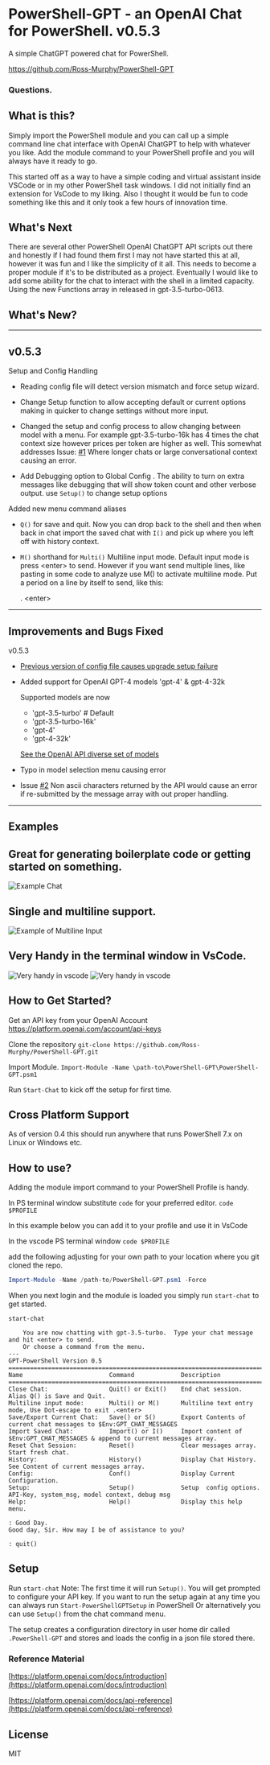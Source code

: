 # PowerShell-GPT - an OpenAI Chat for PowerShell. v0.5.3
A simple ChatGPT powered chat for PowerShell.

https://github.com/Ross-Murphy/PowerShell-GPT


### Questions.

What is this?
---
Simply import the PowerShell module and you can call up a simple command line chat interface with OpenAI ChatGPT to help with whatever you like. Add the module command to your PowerShell profile and you will always have it ready to go. 

This started off as a way to have a simple coding and virtual assistant inside VSCode or in my other PowerShell task windows. 
I did not initially find an extension for VsCode to my liking. Also I thought it would be fun to code something like this and it only took a few hours of innovation time. 


What's Next
---
There are several other PowerShell OpenAI ChatGPT API scripts out there and honestly if I had found them first I may not have started this at all, however it was fun and I like the simplicity of it all. This needs to become a proper module if it's to be distributed as a project. 
Eventually I would like to add some ability for the chat to interact with the shell in a limited capacity. Using the new Functions array in released in gpt-3.5-turbo-0613.

What's New?
---
---
v0.5.3
---
Setup and Config Handling
- Reading config file will detect version mismatch and force setup wizard.

- Change Setup function to allow accepting default or current options making in quicker to change settings without more input.

- Changed the setup and config process to allow changing between model with a menu.
For example gpt-3.5-turbo-16k has 4 times the chat context size however prices per token are higher as well. 
This somewhat addresses Issue: [#1](https://github.com/Ross-Murphy/PowerShell-GPT/issues/1) Where longer chats or large conversational context causing an error. 

- Add Debugging option to Global Config . The ability to turn on extra messages like debugging that will show token count and other verbose output. use `Setup()` to change setup options

Added new menu command aliases
- `Q()` for save and quit. Now you can drop back to the shell and then when back in chat import the saved chat with `I()` and pick up where you left off with history context.

- `M()` shorthand for `Multi()` Multiline input mode. Default input mode is press \<enter> to send. However if you want send multiple lines, like pasting in some code to analyze use M() to activate multiline mode. Put a period on a line by itself to send, like this:

    . \<enter>

---
Improvements and Bugs Fixed
---
v0.5.3

 - [Previous version of config file causes upgrade setup failure ](https://github.com/Ross-Murphy/PowerShell-GPT/issues/17)


- Added support for OpenAI GPT-4 models 'gpt-4' & gpt-4-32k

    Supported models are now
    - 'gpt-3.5-turbo' # Default 
    - 'gpt-3.5-turbo-16k'
    - 'gpt-4'
    - 'gpt-4-32k'

    [See the OpenAI API diverse set of models](https://platform.openai.com/docs/models)

- Typo in model selection menu causing error

- Issue [#2](https://github.com/Ross-Murphy/PowerShell-GPT/issues/2)
 Non ascii characters returned by the API would cause an error if re-submitted by the message array with out proper handling.
--------------

## Examples
Great for generating boilerplate code or getting started on something.
---
![Example Chat ](images/Example1.PNG)

Single and multiline support.
---
![Example of Multiline Input](images/ExampleMulti.PNG)

Very Handy in the terminal window in VsCode.
---
![Very handy in vscode](images/vscode2.PNG)
![Very handy in vscode](images/vscode.PNG)


How to Get Started?
---
Get an API key from your OpenAI Account https://platform.openai.com/account/api-keys

Clone the repository 
`git-clone https://github.com/Ross-Murphy/PowerShell-GPT.git`

Import Module.
`Import-Module -Name \path-to\PowerShell-GPT\PowerShell-GPT.psm1`

Run `Start-Chat` to kick off the setup for first time.

Cross Platform Support
---
As of version 0.4 this should run anywhere that runs PowerShell 7.x on Linux or Windows etc.

How to use?
---
Adding the module import command to your PowerShell Profile is handy.

In PS terminal window substitute `code` for your preferred editor.
`code $PROFILE`

In this example below you can add it to your profile and use it in VsCode

In the vscode PS terminal window 
`code $PROFILE`

add the following adjusting for your own path to your location where you git cloned the repo.
```powershell
Import-Module -Name /path-to/PowerShell-GPT.psm1 -Force
```

When you next login and the module is loaded you simply run `start-chat` to get started.


```
start-chat

    You are now chatting with gpt-3.5-turbo.  Type your chat message and hit <enter> to send.
    Or choose a command from the menu.
---
GPT-PowerShell Version 0.5
==================================================================================
Name                        Command             Description
==================================================================================
Close Chat:                 Quit() or Exit()    End chat session. Alias Q() is Save and Quit.
Multiline input mode:       Multi() or M()      Multiline text entry mode, Use Dot-escape to exit .<enter>
Save/Export Current Chat:   Save() or S()       Export Contents of current chat messages to $Env:GPT_CHAT_MESSAGES
Import Saved Chat:          Import() or I()     Import content of $Env:GPT_CHAT_MESSAGES & append to current messages array.
Reset Chat Session:         Reset()             Clear messages array. Start fresh chat.
History:                    History()           Display Chat History. See Content of current messages array.
Config:                     Conf()              Display Current Configuration.
Setup:                      Setup()             Setup  config options. API-Key, system_msg, model context, debug msg
Help:                       Help()              Display this help menu.

: Good Day.         
Good day, Sir. How may I be of assistance to you?

: quit()
```

Setup
---
Run `start-chat` Note: The first time it will run `Setup()`. You will get prompted to configure your API key. 
If you want to run the setup again at any time you can always run  `Start-PowerShellGPTSetup` in PowerShell
Or alternatively you can use `Setup()` from the chat command menu.

The setup creates a configuration directory in user home dir called `.PowerShell-GPT` and stores and loads the config in a json file stored there.

### Reference Material
[https://platform.openai.com/docs/introduction](https://platform.openai.com/docs/introduction)

[https://platform.openai.com/docs/api-reference](https://platform.openai.com/docs/api-reference)

License
---
MIT